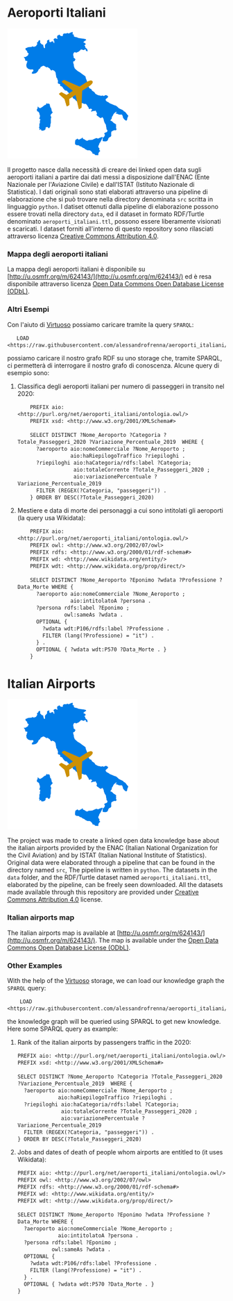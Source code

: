 # Aeroporti Italiani 

<img src="./aeroporti_italiani_logo.svg" width="300" height="300" alt="Logo di Aeroporti italiani"/>

Il progetto nasce dalla necessità di creare dei linked open data sugli aeroporti italiani a partire dai dati 
messi a disposizione dall'ENAC (Ente Nazionale per l'Aviazione Civile) e dall'ISTAT (Istituto Nazionale di Statistica).
I dati originali sono stati elaborati attraverso una pipeline di elaborazione che si può trovare 
nella directory denominata `src` scritta in linguaggio `python`.
I datiset ottenuti dalla pipeline di elaborazione possono essere trovati nella directory `data`, ed il dataset in formato
RDF/Turtle denominato `aeroporti_italiani.ttl`, possono essere liberamente visionati e scaricati.
I dataset forniti all'interno di questo repository sono rilasciati attraverso licenza 
[Creative Commons Attribution 4.0](./LICENSE).

### Mappa degli aeroporti italiani
La mappa degli aeroporti italiani è disponibile su [http://u.osmfr.org/m/624143/](http://u.osmfr.org/m/624143/)
ed è resa disponibile attraverso licenza [Open Data Commons Open Database License (ODbL)](https://opendatacommons.org/licenses/odbl/).

### Altri Esempi
Con l'aiuto di [Virtuoso](https://virtuoso.openlinksw.com/) possiamo caricare tramite la query `SPARQL`:

```SPARQL
   LOAD <https://raw.githubusercontent.com/alessandrofrenna/aeroporti_italiani/main/aeroporti_italiani.ttl>
```

possiamo caricare il nostro grafo RDF su uno storage che, tramite SPARQL, ci permetterà di interrogare il nostro grafo di conoscenza.
Alcune query di esempio sono:

1. Classifica degli aeroporti italiani per numero di passeggeri in transito nel 2020:

    ```SPARQL
        PREFIX aio: <http://purl.org/net/aeroporti_italiani/ontologia.owl/>
        PREFIX xsd: <http://www.w3.org/2001/XMLSchema#>
        
        SELECT DISTINCT ?Nome_Aeroporto ?Categoria ?Totale_Passeggeri_2020 ?Variazione_Percentuale_2019  WHERE {
          ?aeroporto aio:nomeCommerciale ?Nome_Aeroporto ;
                     aio:haRiepilogoTraffico ?riepiloghi .
          ?riepiloghi aio:haCategoria/rdfs:label ?Categoria;
                      aio:totaleCorrente ?Totale_Passeggeri_2020 ;
                      aio:variazionePercentuale ?Variazione_Percentuale_2019
          FILTER (REGEX(?Categoria, "passeggeri")) .
        } ORDER BY DESC(?Totale_Passeggeri_2020)
    ```
2.  Mestiere e data di morte dei personaggi a cui sono intitolati gli aeroporti (la query usa Wikidata):

    ```SPARQL
        PREFIX aio: <http://purl.org/net/aeroporti_italiani/ontologia.owl/>
        PREFIX owl: <http://www.w3.org/2002/07/owl>
        PREFIX rdfs: <http://www.w3.org/2000/01/rdf-schema#>
        PREFIX wd: <http://www.wikidata.org/entity/> 
        PREFIX wdt: <http://www.wikidata.org/prop/direct/>
        
        SELECT DISTINCT ?Nome_Aeroporto ?Eponimo ?wdata ?Professione ?Data_Morte WHERE {
          ?aeroporto aio:nomeCommerciale ?Nome_Aeroporto ;
                     aio:intitolatoA ?persona .
          ?persona rdfs:label ?Eponimo ;
                   owl:sameAs ?wdata .
          OPTIONAL { 
            ?wdata wdt:P106/rdfs:label ?Professione .
            FILTER (lang(?Professione) = "it") .
          } .
          OPTIONAL { ?wdata wdt:P570 ?Data_Morte . }
        }
    ```

# Italian Airports
<img src="./aeroporti_italiani_logo.svg" width="300" height="300" alt="Italian airoports logo"/>

The project was made to create a linked open data knowledge base about the italian airports provided by the ENAC
(Italian National Organization for the Civil Aviation) and by ISTAT (Italian National Institute of Statistics).
Original data were elaborated through a pipeline that can be found in the directory named `src`,
The pipeline is written in `python`.
The datasets in the `data` folder, and the RDF/Turtle dataset named `aeroporti_italiani.ttl`, elaborated by the pipeline,
can be freely seen downloaded.
All the datasets made available through this repository are provided under [Creative Commons Attribution 4.0](./LICENSE) 
license.

### Italian airports map
The italian airports map is available at [http://u.osmfr.org/m/624143/](http://u.osmfr.org/m/624143/).
The map is available under the [Open Data Commons Open Database License (ODbL)](https://opendatacommons.org/licenses/odbl/).

### Other Examples
With the help of the [Virtuoso](https://virtuoso.openlinksw.com/) storage, we can load our knowledge graph the `SPARQL` query:

```SPARQL
    LOAD <https://raw.githubusercontent.com/alessandrofrenna/aeroporti_italiani/main/aeroporti_italiani.ttl>
```

the knowledge graph will be queried using SPARQL to get new knowledge.
Here some SPARQL query as example:

1. Rank of the italian airports by passengers traffic in the 2020:

    ```SPARQL
    PREFIX aio: <http://purl.org/net/aeroporti_italiani/ontologia.owl/>
    PREFIX xsd: <http://www.w3.org/2001/XMLSchema#>
    
    SELECT DISTINCT ?Nome_Aeroporto ?Categoria ?Totale_Passeggeri_2020 ?Variazione_Percentuale_2019  WHERE {
      ?aeroporto aio:nomeCommerciale ?Nome_Aeroporto ;
                 aio:haRiepilogoTraffico ?riepiloghi .
      ?riepiloghi aio:haCategoria/rdfs:label ?Categoria;
                  aio:totaleCorrente ?Totale_Passeggeri_2020 ;
                  aio:variazionePercentuale ?Variazione_Percentuale_2019
      FILTER (REGEX(?Categoria, "passeggeri")) .
    } ORDER BY DESC(?Totale_Passeggeri_2020)
    ```
2.  Jobs and dates of death of people whom airports are entitled to (it uses Wikidata):

    ```SPARQL
    PREFIX aio: <http://purl.org/net/aeroporti_italiani/ontologia.owl/>
    PREFIX owl: <http://www.w3.org/2002/07/owl>
    PREFIX rdfs: <http://www.w3.org/2000/01/rdf-schema#>
    PREFIX wd: <http://www.wikidata.org/entity/> 
    PREFIX wdt: <http://www.wikidata.org/prop/direct/>
    
    SELECT DISTINCT ?Nome_Aeroporto ?Eponimo ?wdata ?Professione ?Data_Morte WHERE {
      ?aeroporto aio:nomeCommerciale ?Nome_Aeroporto ;
                 aio:intitolatoA ?persona .
      ?persona rdfs:label ?Eponimo ;
               owl:sameAs ?wdata .
      OPTIONAL { 
        ?wdata wdt:P106/rdfs:label ?Professione .
        FILTER (lang(?Professione) = "it") .
      } .
      OPTIONAL { ?wdata wdt:P570 ?Data_Morte . }
    }
    ```